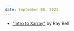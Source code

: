 ```yaml
---
date: September 08, 2021
---
```

* ["Intro to Xarray"](https://github.com/raybellwaves/PyData-Portland-2021-talk) by Ray Bell

